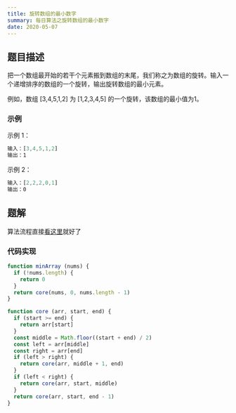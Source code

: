 ```yaml
---
title: 旋转数组的最小数字
summary: 每日算法之旋转数组的最小数字
date: 2020-05-07
---
```


## 题目描述

把一个数组最开始的若干个元素搬到数组的末尾，我们称之为数组的旋转。输入一个递增排序的数组的一个旋转，输出旋转数组的最小元素。

例如，数组 [3,4,5,1,2] 为 [1,2,3,4,5] 的一个旋转，该数组的最小值为1。

### 示例

示例 1：

```js
输入：[3,4,5,1,2]
输出：1
```

示例 2：

```js
输入：[2,2,2,0,1]
输出：0
```

## 题解

算法流程直接[看这里](https://leetcode-cn.com/problems/xuan-zhuan-shu-zu-de-zui-xiao-shu-zi-lcof/solution/mian-shi-ti-11-xuan-zhuan-shu-zu-de-zui-xiao-shu-3/)就好了

### 代码实现

```js
function minArray (nums) {
  if (!nums.length) {
    return 0
  }
  return core(nums, 0, nums.length - 1)
}

function core (arr, start, end) {
  if (start >= end) {
    return arr[start]
  }
  const middle = Math.floor((start + end) / 2)
  const left = arr[middle]
  const right = arr[end]
  if (left > right) {
    return core(arr, middle + 1, end)
  }
  if (left < right) {
    return core(arr, start, middle)
  }
  return core(arr, start, end - 1)
}
```
